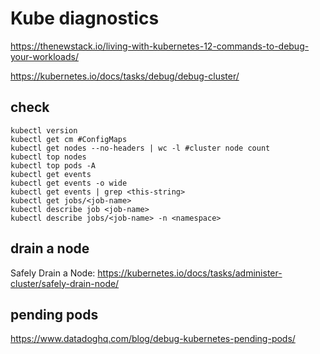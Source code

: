# Kube diagnostics
https://thenewstack.io/living-with-kubernetes-12-commands-to-debug-your-workloads/

https://kubernetes.io/docs/tasks/debug/debug-cluster/

## check
```
kubectl version
kubectl get cm #ConfigMaps
kubectl get nodes --no-headers | wc -l #cluster node count
kubectl top nodes
kubectl top pods -A
kubectl get events
kubectl get events -o wide
kubectl get events | grep <this-string>
kubectl get jobs/<job-name>
kubectl describe job <job-name>
kubectl describe jobs/<job-name> -n <namespace>
```

## drain a node
Safely Drain a Node: 
https://kubernetes.io/docs/tasks/administer-cluster/safely-drain-node/

## pending pods
https://www.datadoghq.com/blog/debug-kubernetes-pending-pods/

